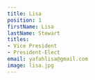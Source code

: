 ```yaml
---
title: Lisa
position: 1
firstName: Lisa
lastName: Stewart
titles:
- Vice President
- President-Elect
email: yafahlisa@gmail.com
image: lisa.jpg
---
```


